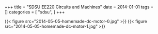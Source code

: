 +++
title = "SDSU EE220 Circuits and Machines"
date = 2014-01-01
tags = []
categories = [
  "sdsu",
]
+++

{{< figure src="2014-05-05-homemade-dc-motor-0.jpg" >}}
{{< figure src="2014-05-05-homemade-dc-motor-1.jpg" >}}
